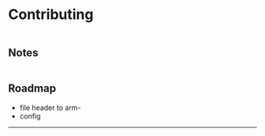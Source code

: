 # Contributing

```bash
```

## Notes

```lua
```

## Roadmap
- file header to arm-
- config

--------------------------------------------------------------------------------

[installma]: https://sylvanfranklin.github.io/installma/
[Best Practices]: https://github.com/nvim-neorocks/nvim-best-practices
[base.lua]: https://github.com/S1M0N38/base.nvim/blob/main/lua/base/health.lua
